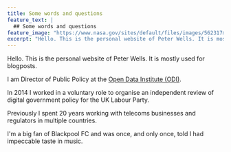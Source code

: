 ```yaml
---
title: Some words and questions
feature_text: |
  ## Some words and questions
feature_image: "https://www.nasa.gov/sites/default/files/images/562317main_PIA14033_full.jpg"
excerpt: "Hello. This is the personal website of Peter Wells. It is mostly used for blogposts."
---
```


Hello. This is the personal website of Peter Wells. It is mostly used for blogposts.

I am Director of Public Policy at the [Open Data Institute (ODI)](https://theodi.org).

In 2014 I worked in a voluntary role to organise an independent review of digital government policy for the UK Labour Party.

Previously I spent 20 years working with telecoms businesses and regulators in multiple countries.  

I'm a big fan of Blackpool FC and was once, and only once, told I had impeccable taste in music.
